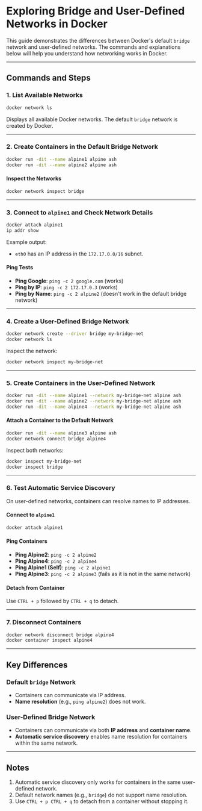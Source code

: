 
# Exploring Bridge and User-Defined Networks in Docker

This guide demonstrates the differences between Docker's default `bridge` network and user-defined networks. The commands and explanations below will help you understand how networking works in Docker.

---

## Commands and Steps

### 1. List Available Networks
```bash
docker network ls
```
Displays all available Docker networks. The default `bridge` network is created by Docker.

---

### 2. Create Containers in the Default Bridge Network
```bash
docker run -dit --name alpine1 alpine ash
docker run -dit --name alpine2 alpine ash
```

#### Inspect the Networks
```bash
docker network inspect bridge
```

---

### 3. Connect to `alpine1` and Check Network Details
```bash
docker attach alpine1
ip addr show
```
Example output:
- `eth0` has an IP address in the `172.17.0.0/16` subnet.
  
#### Ping Tests
- **Ping Google**: `ping -c 2 google.com` (works)
- **Ping by IP**: `ping -c 2 172.17.0.3` (works)
- **Ping by Name**: `ping -c 2 alpine2` (doesn't work in the default bridge network)

---

### 4. Create a User-Defined Bridge Network
```bash
docker network create --driver bridge my-bridge-net
docker network ls
```

Inspect the network:
```bash
docker network inspect my-bridge-net
```

---

### 5. Create Containers in the User-Defined Network
```bash
docker run -dit --name alpine1 --network my-bridge-net alpine ash
docker run -dit --name alpine2 --network my-bridge-net alpine ash
docker run -dit --name alpine4 --network my-bridge-net alpine ash
```

#### Attach a Container to the Default Network
```bash
docker run -dit --name alpine3 alpine ash
docker network connect bridge alpine4
```

Inspect both networks:
```bash
docker inspect my-bridge-net
docker inspect bridge
```

---

### 6. Test Automatic Service Discovery
On user-defined networks, containers can resolve names to IP addresses.

#### Connect to `alpine1`
```bash
docker attach alpine1
```

#### Ping Containers
- **Ping Alpine2**: `ping -c 2 alpine2`
- **Ping Alpine4**: `ping -c 2 alpine4`
- **Ping Alpine1 (Self)**: `ping -c 2 alpine1`
- **Ping Alpine3**: `ping -c 2 alpine3` (fails as it is not in the same network)

#### Detach from Container
Use `CTRL + p` followed by `CTRL + q` to detach.

---

### 7. Disconnect Containers
```bash
docker network disconnect bridge alpine4
docker container inspect alpine4
```

---

## Key Differences

### Default `bridge` Network
- Containers can communicate via IP address.
- **Name resolution** (e.g., `ping alpine2`) does not work.

### User-Defined Bridge Network
- Containers can communicate via both **IP address** and **container name**.
- **Automatic service discovery** enables name resolution for containers within the same network.

---

## Notes
1. Automatic service discovery only works for containers in the same user-defined network.
2. Default network names (e.g., `bridge`) do not support name resolution.
3. Use `CTRL + p CTRL + q` to detach from a container without stopping it.
